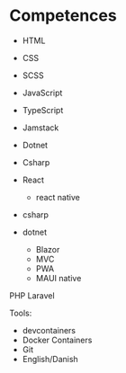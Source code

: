 # Competences

- HTML
 - CSS
 - SCSS
- JavaScript
 - TypeScript
 - Jamstack
- Dotnet
- Csharp

- React
  - react native

- csharp
- dotnet
  - Blazor
  - MVC
  - PWA
  - MAUI native
	
PHP Laravel

Tools:
 - devcontainers
 - Docker Containers
 - Git  
 - English/Danish

